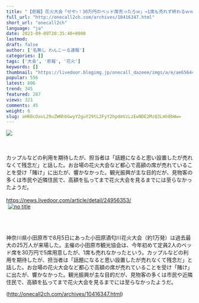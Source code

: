 ```yaml
---
title: "【悲報】花火大会「せやｯ！30万円のベッド席売ったろｗ」→1席も売れず終わるｗｗｗｗ : わんこーる速報！"
full_url: "http://onecall2ch.com/archives/10416347.html"
short_url: "onecall2ch"
language: "ja"
date: 2023-09-09T20:35:40+0900
lastmod: 
draft: false
author: ['名無し わんこーる速報']
categories: []
tags: ['大会', '悲報', '花火']
keywords: []
thumbnail: "https://livedoor.blogimg.jp/onecall_dazeee/imgs/a/e/ae65644e-s.jpg"
popular: 556
latest: 806
trend: 345
featured: 287
views: 321
comments: 45
weight: 6
slug: aHR0cDovL29uZWNhbGwyY2guY29tL2FyY2hpdmVzLzEwNDE2MzQ3Lmh0bWw=
---
```


![](https://livedoor.blogimg.jp/onecall_dazeee/imgs/a/e/ae65644e-s.jpg)

<div><br> <br> カップルなどの利用を期待したが、担当者は「話題になると思い設置したが売れなくて残念だ」と話した。お台場の花火大会など都心で高額の席が売れていることを受け「賭け」に出たが、響かなかった。観光振興が主な目的だが、見物客の多くは市民や近隣住民で、高額を払ってまで花火大会を見るまでには至らなかったようだ。 <br> <br> <a target='_blank' href='https://news.livedoor.com/article/detail/24956353/'>https://news.livedoor.com/article/detail/24956353/</a> <br> <a target='_blank' href='https://livedoor.blogimg.jp/onecall_dazeee/imgs/a/e/ae65644e.jpg'><img hspace='5' border='0' class='image pict' alt='no title' src='https://livedoor.blogimg.jp/onecall_dazeee/imgs/a/e/ae65644e-s.jpg'></a><br> <br> <br><br><p>神奈川県小田原市で8月5日にあった小田原酒匂川花火大会（約1万発）は過去最大の25万人が来場した。主催の小田原市観光協会は、今年初めて定員2人のベッド席を30万円で5席用意したが、1席も売れなかったという。カップルなどの利用を期待したが、担当者は「話題になると思い設置したが売れなくて残念だ」と話した。お台場の花火大会など都心で高額の席が売れていることを受け「賭け」に出たが、響かなかった。観光振興が主な目的だが、見物客の多くは市民や近隣住民で、高額を払ってまで花火大会を見るまでには至らなかったようだ。</p></div>

(http://onecall2ch.com/archives/10416347.html)
